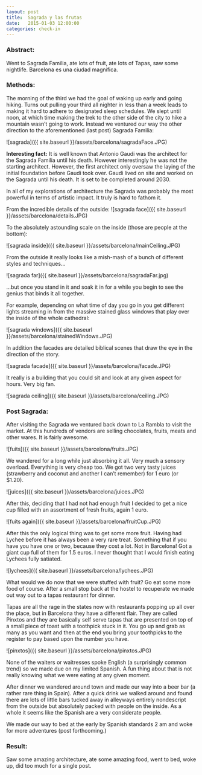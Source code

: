 ```yaml
---
layout: post
title:  Sagrada y las frutas
date:   2015-01-03 12:00:00
categories: check-in
---
```


### Abstract:
Went to Sagrada Familia, ate lots of fruit, ate lots of Tapas, saw some nightlife. Barcelona es una ciudad magnífica. 

### Methods:

The morning of the third we had the goal of waking up early and going hiking. Turns out pulling your third all nighter in less than a week leads to making it hard to adhere to designated sleep schedules. We slept until noon, at which time making the trek to the other side of the city to hike a mountain wasn’t going to work. Instead we ventured our way the other direction to the aforementioned (last post) Sagrada Familia:

![sagrada]({{ site.baseurl }}/assets/barcelona/sagradaFace.JPG)

__Interesting fact:__
It is well known that Antonio Gaudi was the architect for the Sagrada Familia until his death. However interestingly he was not the starting architect. However, the first architect only oversaw the laying of the initial foundation before Gaudi took over. Gaudi lived on site and worked on the Sagrada until his death. It is set to be completed around 2030. 

In all of my explorations of architecture the Sagrada was probably the most powerful in terms of artistic impact. It truly is hard to fathom it. 

From the incredible details of the outside: 
![sagrada face]({{ site.baseurl }}/assets/barcelona/details.JPG)

To the absolutely astounding scale on the inside (those are people at the bottom): 

![sagrada inside]({{ site.baseurl }}/assets/barcelona/mainCeiling.JPG)

From the outside it really looks like a mish-mash of a bunch of different styles and techniques…

![sagrada far]({{ site.baseurl }}/assets/barcelona/sagradaFar.jpg)

…but once you stand in it and soak it in for a while you begin to see the genius that binds it all together. 

For example, depending on what time of day you go in you get different lights streaming in from the massive stained glass windows that play over the inside of the whole cathedral: 

![sagrada windows]({{ site.baseurl }}/assets/barcelona/stainedWindows.JPG)

In addition the facades are detailed biblical scenes that draw the eye in the direction of the story. 

![sagrada facade]({{ site.baseurl }}/assets/barcelona/facade.JPG)

It really is a building that you could sit and look at any given aspect for hours. Very big fan. 

![sagrada ceiling]({{ site.baseurl }}/assets/barcelona/ceiling.JPG)

### Post Sagrada: 

After visiting the Sagrada we ventured back down to La Rambla to visit the market. At this hundreds of vendors are selling chocolates, fruits, meats and other wares. It is fairly awesome. 

![fuits]({{ site.baseurl }}/assets/barcelona/fruits.JPG)

We wandered for a long while just absorbing it all. Very much a sensory overload. Everything is very cheap too. We got two very tasty juices (strawberry and coconut and another I can’t remember) for 1 euro (or $1.20). 

![juices]({{ site.baseurl }}/assets/barcelona/juices.JPG)

After this, deciding that I had not had enough fruit I decided to get a nice cup filled with an assortment of fresh fruits, again 1 euro. 

![fuits again]({{ site.baseurl }}/assets/barcelona/fruitCup.JPG)

After this the only logical thing was to get some more fruit. Having had Lychee before it has always been a very rare treat. Something that if you have you have one or two, because they cost a lot. Not in Barcelona! Got a giant cup full of them for 1.5 euros. I never thought that I would finish eating Lychees fully satiated. 

![lychees]({{ site.baseurl }}/assets/barcelona/lychees.JPG)

What would we do now that we were stuffed with fruit? Go eat some more food of course. After a small stop back at the hostel to recuperate we made out way out to a tapas restaurant for dinner. 

Tapas are all the rage in the states now with restaurants popping up all over the place, but in Barcelona they have a different flair. They are called Pinxtos and they are basically self serve tapas that are presented on top of a small piece of toast with a toothpick stuck in it. You go up and grab as many as you want and then at the end you bring your toothpicks to the register to pay based upon the number you have. 

![pinxtos]({{ site.baseurl }}/assets/barcelona/pinxtos.JPG)

None of the waiters or waitresses spoke English (a surprisingly common trend) so we made due on my limited Spanish. A fun thing about that is not really knowing what we were eating at any given moment. 

After dinner we wandered around town and made our way into a beer bar (a rather rare thing in Spain). After a quick drink we walked around and found there are lots of little bars tucked away in alleyways entirely nondescript from the outside but absolutely packed with people on the inside. As a whole it seems like the Spanish are a very considerate people.

We made our way to bed at the early by Spanish standards 2 am and woke for more adventures (post forthcoming.) 
 
### Result:
Saw some amazing architecture, ate some amazing food, went to bed, woke up, did too much for a single post.

[jekyll]:      http://jekyllrb.com
[jekyll-gh]:   https://github.com/jekyll/jekyll
[jekyll-help]: https://github.com/jekyll/jekyll-help
